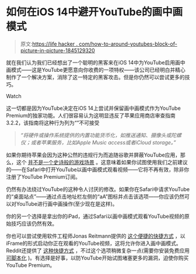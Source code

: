 # 如何在iOS 14中避开YouTube的画中画模式

> 原文:[https://life hacker . com/how-to-around-youtubes-block-of-picture-in-picture-1845129320](https://lifehacker.com/how-to-get-around-youtubes-block-of-picture-in-picture-1845129320)

就在我们认为我们已经想出了一个聪明的黑客来在iOS 14中为YouTube启用画中画模式——这是YouTube更愿意向你收费的一项特权——该公司已经明白并精心制作了一个解决方案，消除了这一特定的黑客攻击。但是你仍然可以尝试更多的技巧。

Watch

这一切都是因为YouTube决定在iOS 14上尝试并保留画中画模式作为YouTube Premium的独家功能。人们很容易认为这明显违反了苹果应用商店审查指南3.2.2，该指南将这种行为列为“”不可接受

> *“将硬件或操作系统提供的内置功能货币化，如推送通知、摄像头或陀螺仪；或者苹果服务，比如Apple Music access或者iCloud storage。”*

如果你期待苹果会因为这种公然的违规行为而追随谷歌并屏蔽YouTube应用，那么，这个 [并不是一个史诗般的游戏场景](https://lifehacker.com/how-to-ask-for-a-refund-for-fortnite-v-bucks-1844726936) 。这意味着如果你试图使用我们之前建议的——在Safari中打开YouTube以画中画模式观看视频——它将不再有效，除非你注册了YouTube Premium订阅。

仍然有办法绕过YouTube的这种令人讨厌的修改。如果你在Safari中请求YouTube的“桌面站点”——通过点击地址栏左侧的“aA”图标并点击该选项——你应该仍然可以对YouTube进行画中画操作(至少现在是这样)。

你的另一个选择是拿出你的iPad，通过Safari以画中画模式观看YouTube视频的原始技巧应该仍然有效。

你也可以尝试使用软件工程师Jonas Reitmann提供的 [这个便捷的快捷方式](https://jonas.re/posts/youtube-pip) ，以iFrame的形式启动你正在观看的YouTube视频，这将允许你进入画中画模式。Reddit还提供了 [这种快捷方式](https://www.reddit.com/r/iOSBeta/comments/i29ieg/youtube_pip_shortcut_v3_for_ios14/g02q1o3) ，不过这个选项稍微复杂一点(需要你安装免费应用 [可脚本化](https://apps.apple.com/dk/app/scriptable/id1405459188) )。有选择是好事，以防YouTube开始试图堵塞更多的漏洞，迫使你购买YouTube Premium。